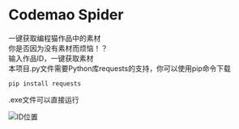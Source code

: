 # Codemao Spider
一键获取编程猫作品中的素材  
你是否因为没有素材而烦恼！？  
输入作品ID，一键获取素材  
本项目.py文件需要Python库requests的支持，你可以使用pip命令下载
```command
pip install requests
```
.exe文件可以直接运行

![ID位置](https://i.loli.net/2020/05/26/lHop5vGYPVzqEb6.png)
